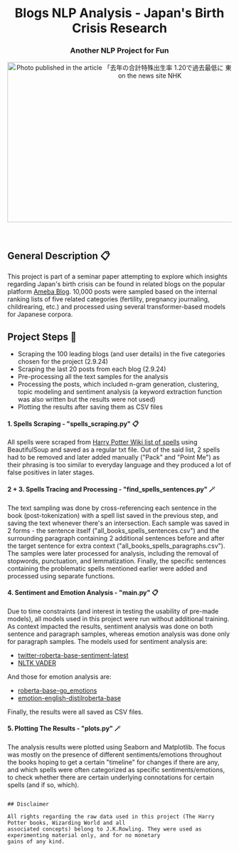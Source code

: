 <div align="center">
  <h1 align="center">Blogs NLP Analysis - Japan's Birth Crisis Research</h1>
  <h3>Another NLP Project for Fun</h3>

<a><img src="https://www3.nhk.or.jp/news/html/20240605/K10014471471_2406051701_0605180037_02_03.jpg" alt="Photo published in the article 「去年の合計特殊出生率 1.20で過去最低に 東京は「1」を下回る」on the news site NHK" style="width:640px;height:360px"></a>

</div>

<br/>

## General Description 📋

This project is part of a seminar paper attempting to explore which insights regarding Japan's birth crisis can be found in related blogs on the popular platform [Ameba Blog](https://www.ameba.jp/). 10,000 posts were sampled based on the internal ranking lists of five related categories (fertility, pregnancy journaling, childrearing, etc.) and processed using several transformer-based models for Japanese corpora. 

## Project Steps 📝

- Scraping the 100 leading blogs (and user details) in the five categories chosen for the project (2.9.24)
- Scraping the last 20 posts from each blog (2.9.24)
- Pre-processing all the text samples for the analysis
- Processing the posts, which included n-gram generation, clustering, topic modeling and sentiment analysis (a keyword extraction function was also written but the results were not used)
- Plotting the results after saving them as CSV files

#### 1. Spells Scraping - "spells_scraping.py" 📋

All spells were scraped from [Harry Potter Wiki list of spells](https://harrypotter.fandom.com/wiki/List_of_spells) using BeautifulSoup and saved as 
a regular txt file. Out of the said list, 2 spells had to be removed and later added manually ("Pack" and "Point Me") as their phrasing is too similar to everyday language and
they produced a lot of false positives in later stages.

#### 2 + 3. Spells Tracing and Processing - "find_spells_sentences.py" 🪄

The text sampling was done by cross-referencing each sentence in the book (post-tokenization) with a spell list saved in the previous step, and saving the text whenever there's
an intersection. Each sample was saved in 2 forms - the sentence itself ("all_books_spells_sentences.csv") and the surrounding paragraph containing 2 additional sentences before
and after the target sentence for extra context ("all_books_spells_paragraphs.csv"). The samples were later processed for analysis, including the removal of stopwords, 
punctuation, and lemmatization. Finally, the specific sentences containing the problematic spells mentioned earlier were added and processed using separate functions.

#### 4. Sentiment and Emotion Analysis - "main.py" 📋

Due to time constraints (and interest in testing the usability of pre-made models), all models used in this project were run without additional training. As context impacted the
results, sentiment analysis was done on both sentence and paragraph samples, whereas emotion analysis was done only for paragraph samples. The models used for sentiment analysis are:

- [twitter-roberta-base-sentiment-latest](https://huggingface.co/cardiffnlp/twitter-roberta-base-sentiment-latest)
- [NLTK VADER](https://www.nltk.org/howto/sentiment.html)

And those for emotion analysis are:
- [roberta-base-go_emotions](https://huggingface.co/SamLowe/roberta-base-go_emotions)
- [emotion-english-distilroberta-base](https://huggingface.co/j-hartmann/emotion-english-distilroberta-base)

Finally, the results were all saved as CSV files.


#### 5. Plotting The Results - "plots.py" 🪄

The analysis results were plotted using Seaborn and Matplotlib. The focus was mostly on the presence of different sentiments/emotions throughout the books hoping to get a certain
"timeline" for changes if there are any, and which spells were often categorized as specific sentiments/emotions, to check whether there are certain underlying connotations for
certain spells (and if so, which).

```

## Disclaimer

All rights regarding the raw data used in this project (The Harry Potter books, Wizarding World and all
associated concepts) belong to J.K.Rowling. They were used as experimenting material only, and for no monetary
gains of any kind.
